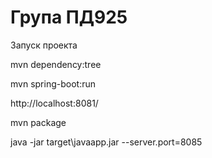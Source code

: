 Група ПД925
===============================
Запуск проекта

mvn dependency:tree

mvn spring-boot:run

http://localhost:8081/

mvn package

java -jar target\javaapp.jar --server.port=8085